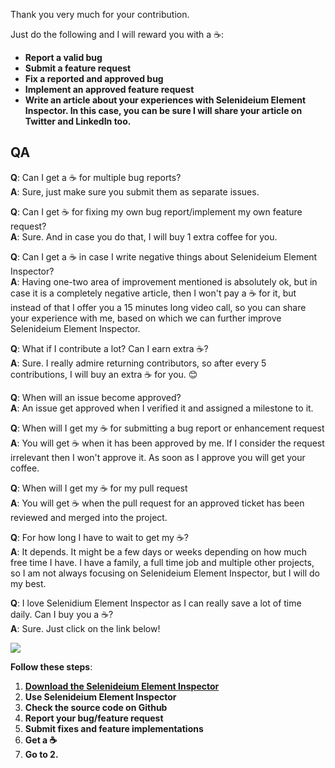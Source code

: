 Thank you very much for your contribution.

Just do the following and I will reward you with a ☕:

- **Report a valid bug**
- **Submit a feature request**
- **Fix a reported and approved bug**
- **Implement an approved feature request**
- **Write an article about your experiences with Selenideium Element Inspector. In this case, you can be sure I will share your article on Twitter and LinkedIn too.**

## QA

**Q**: Can I get a ☕ for multiple bug reports?<br>
**A**: Sure, just make sure you submit them as separate issues.

**Q**: Can I get ☕ for fixing my own bug report/implement my own feature request?<br>
**A**: Sure. And in case you do that, I will buy 1 extra coffee for you.

**Q**: Can I get a ☕ in case I write negative things about Selenideium Element Inspector?<br>
**A**: Having one-two area of improvement mentioned is absolutely ok, but in case it is a completely negative article, then I won't pay a ☕ for it, but instead of that I offer you a 15 minutes long video call, so you can share your experience with me, based on which we can further improve Selenideium Element Inspector.

**Q**: What if I contribute a lot? Can I earn extra ☕?<br>
**A**: Sure. I really admire returning contributors, so after every 5 contributions, I will buy an extra ☕ for you. 😊

**Q**: When will an issue become approved?<br>
**A**: An issue get approved when I verified it and assigned a milestone to it.

**Q**: When will I get my ☕ for submitting a bug report or enhancement request<br>
**A**: You will get ☕ when it has been approved by me. If I consider the request irrelevant then I won't approve it. As soon as I approve you will get your coffee.

**Q**: When will I get my ☕ for my pull request<br>
**A**: You will get ☕ when the pull request for an approved ticket has been reviewed and merged into the project.

**Q**: For how long I have to wait to get my ☕?<br>
**A**: It depends. It might be a few days or weeks depending on how much free time I have. I have a family, a full time job and multiple other projects, so I am not always focusing on Selenideium Element Inspector, but I will do my best.

**Q**: I love Selenidium Element Inspector as I can really save a lot of time daily. Can I buy you a ☕?<br>
**A**: Sure. Just click on the link below!

<a href="https://www.buymeacoffee.com/mikiszeles" target="_blank"><img src="https://img.buymeacoffee.com/button-api/?text=Buy me a coffee&amp;emoji=&amp;slug=theashishmaurya&amp;button_colour=FFDD00&amp;font_colour=000000&amp;font_family=Cookie&amp;outline_colour=000000&amp;coffee_colour=ffffff"></a>

**Follow these steps**:
1. **[Download the Selenideium Element Inspector](https://chrome.google.com/webstore/detail/selenideium-element-inspe/mgfhljklijclnfeglclagdeoiknnmnda)**
2. **Use Selenideium Element Inspector**
3. **Check the source code on Github**
4. **Report your bug/feature request**
5. **Submit fixes and feature implementations**
6. **Get a ☕**
7. **Go to 2.**

